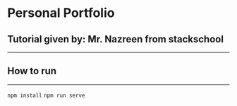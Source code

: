 # Personal Portfolio

## Tutorial given by: Mr. Nazreen from stackschool
---
## How to run
---  

`npm install`
`npm run serve`

